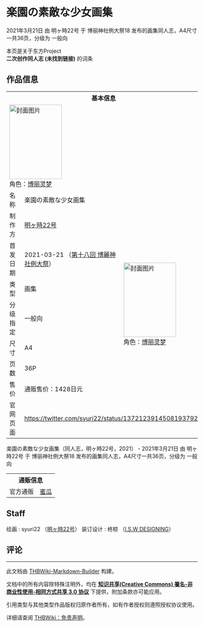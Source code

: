 # 楽園の素敵な少女画集

<!-- source html: G:\repos\THBWiki-Markdown-Builder\THBWikiMarkdown\Temp\main\7\71\ns0%3A%E6%A5%BD%E5%9C%92%E3%81%AE%E7%B4%A0%E6%95%B5%E3%81%AA%E5%B0%91%E5%A5%B3%E7%94%BB%E9%9B%86.html -->

2021年3月21日 由 明ヶ時22号 于 博丽神社例大祭18 发布的画集同人志，A4尺寸一共36页，分级为 一般向

本页是关于东方Project  
 **二次创作同人志 (未找到链接)** 的词条
## 作品信息

<table><tbody><tr><th colspan="3">基本信息</th></tr><tr><td class="cover-artwork-mobile" colspan="2"><a href="./文件-楽園の素敵な少女画集封面.jpg.md" class="image" title="封面图片"><img alt="封面图片" src="https://upload.thwiki.cc/thumb/a/a9/%E6%A5%BD%E5%9C%92%E3%81%AE%E7%B4%A0%E6%95%B5%E3%81%AA%E5%B0%91%E5%A5%B3%E7%94%BB%E9%9B%86%E5%B0%81%E9%9D%A2.jpg/138px-%E6%A5%BD%E5%9C%92%E3%81%AE%E7%B4%A0%E6%95%B5%E3%81%AA%E5%B0%91%E5%A5%B3%E7%94%BB%E9%9B%86%E5%B0%81%E9%9D%A2.jpg" decoding="async" loading="lazy" width="138" height="196" srcset="https://upload.thwiki.cc/thumb/a/a9/%E6%A5%BD%E5%9C%92%E3%81%AE%E7%B4%A0%E6%95%B5%E3%81%AA%E5%B0%91%E5%A5%B3%E7%94%BB%E9%9B%86%E5%B0%81%E9%9D%A2.jpg/207px-%E6%A5%BD%E5%9C%92%E3%81%AE%E7%B4%A0%E6%95%B5%E3%81%AA%E5%B0%91%E5%A5%B3%E7%94%BB%E9%9B%86%E5%B0%81%E9%9D%A2.jpg 1.5x, https://upload.thwiki.cc/thumb/a/a9/%E6%A5%BD%E5%9C%92%E3%81%AE%E7%B4%A0%E6%95%B5%E3%81%AA%E5%B0%91%E5%A5%B3%E7%94%BB%E9%9B%86%E5%B0%81%E9%9D%A2.jpg/276px-%E6%A5%BD%E5%9C%92%E3%81%AE%E7%B4%A0%E6%95%B5%E3%81%AA%E5%B0%91%E5%A5%B3%E7%94%BB%E9%9B%86%E5%B0%81%E9%9D%A2.jpg 2x" data-file-width="2468" data-file-height="3502"></a><div class="cover-char">角色：<a href="./博丽灵梦.md" title="博丽灵梦">博丽灵梦</a></div></td>
</tr><tr><td class="label">名称</td><td colspan="2"> 楽園の素敵な少女画集 </td></tr><tr><td class="label">制作方</td><td><a href="./明ヶ時22号.md" title="明ヶ時22号">明ヶ時22号</a></td><td class="cover-artwork" rowspan="7" style="min-width:196px;"><a href="./文件-楽園の素敵な少女画集封面.jpg.md" class="image" title="封面图片"><img alt="封面图片" src="https://upload.thwiki.cc/thumb/a/a9/%E6%A5%BD%E5%9C%92%E3%81%AE%E7%B4%A0%E6%95%B5%E3%81%AA%E5%B0%91%E5%A5%B3%E7%94%BB%E9%9B%86%E5%B0%81%E9%9D%A2.jpg/138px-%E6%A5%BD%E5%9C%92%E3%81%AE%E7%B4%A0%E6%95%B5%E3%81%AA%E5%B0%91%E5%A5%B3%E7%94%BB%E9%9B%86%E5%B0%81%E9%9D%A2.jpg" decoding="async" loading="lazy" width="138" height="196" srcset="https://upload.thwiki.cc/thumb/a/a9/%E6%A5%BD%E5%9C%92%E3%81%AE%E7%B4%A0%E6%95%B5%E3%81%AA%E5%B0%91%E5%A5%B3%E7%94%BB%E9%9B%86%E5%B0%81%E9%9D%A2.jpg/207px-%E6%A5%BD%E5%9C%92%E3%81%AE%E7%B4%A0%E6%95%B5%E3%81%AA%E5%B0%91%E5%A5%B3%E7%94%BB%E9%9B%86%E5%B0%81%E9%9D%A2.jpg 1.5x, https://upload.thwiki.cc/thumb/a/a9/%E6%A5%BD%E5%9C%92%E3%81%AE%E7%B4%A0%E6%95%B5%E3%81%AA%E5%B0%91%E5%A5%B3%E7%94%BB%E9%9B%86%E5%B0%81%E9%9D%A2.jpg/276px-%E6%A5%BD%E5%9C%92%E3%81%AE%E7%B4%A0%E6%95%B5%E3%81%AA%E5%B0%91%E5%A5%B3%E7%94%BB%E9%9B%86%E5%B0%81%E9%9D%A2.jpg 2x" data-file-width="2468" data-file-height="3502"></a><div class="cover-char">角色：<a href="./博丽灵梦.md" title="博丽灵梦">博丽灵梦</a></div></td>
</tr><tr><td class="label">首发日期</td><td>2021-03-21&#160;（<a href="/展会作品列表?e=%E5%8D%9A%E4%B8%BD%E7%A5%9E%E7%A4%BE%E4%BE%8B%E5%A4%A7%E7%A5%AD%2318">第十八回 博麗神社例大祭</a>）</td></tr><tr><td class="label">类型</td><td>画集</td></tr><tr><td class="label">分级指定</td><td>一般向</td></tr><tr><td class="label">尺寸</td><td>A4</td></tr><tr><td class="label">页数</td><td>36P</td></tr><tr><td class="label">售价</td><td>通贩售价：1428日元</td></tr>
<tr><td class="label">官网页面</td><td colspan="2"><a rel="nofollow" class="external free" href="https://twitter.com/syuri22/status/1372123914508193792">https://twitter.com/syuri22/status/1372123914508193792</a></td></tr></tbody></table>

楽園の素敵な少女画集（同人志，明ヶ時22号，2021） - 2021年3月21日 由 明ヶ時22号 于 博丽神社例大祭18 发布的画集同人志，A4尺寸一共36页，分级为 一般向

<table><tbody><tr><th colspan="3">通贩信息</th></tr><tr><td class="label">官方通贩</td><td colspan="2"><a rel="nofollow" class="external text" href="https://www.melonbooks.co.jp/detail/detail.php?product_id=826014">蜜瓜</a></td></tr></tbody></table>


## Staff
绘画
: syuri22 （[明ヶ時22号](./明ヶ時22号.md)）
装订设计
: 柊椋 （[I.S.W DESIGNING](https://www.iswdesigning.com/)）

## 评论




---

此文档由 [THBWiki-Markdown-Builder](https://github.com/Delsin-Yu/THBWiki-Markdown-Builder) 构建。

文档中的所有内容除特殊注明外，均在 [**知识共享(Creative Commons) 署名-非商业性使用-相同方式共享 3.0 协议**](https://creativecommons.org/licenses/by-sa/3.0/deed.zh-hans) 下提供，附加条款亦可能应用。

引用类型与其他类型作品版权归原作者所有，如有作者授权则遵照授权协议使用。

详细请查阅 [THBWiki：免责声明](https://thbwiki.cc/THBWiki:%E5%85%8D%E8%B4%A3%E5%A3%B0%E6%98%8E)。

